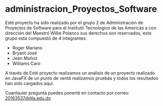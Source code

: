 # administracion_Proyectos_Software

Esté proyecto ha sido realizado por el grupo 2 de Administración de Proyectos de Software para el Institutó Tecnologico de las Americás a con dirección del Maestró Willie Polanco sus derechos son reservados, este grupo esta compuestó de 4 integrantes:
-  Roger Mariano
-  Bryant José
- Jean Muñoz
- Williams Caro

A través de Esté proyecto realizamos un analisis de un proyecto realizado en JavaFX de un punto de ventá realizamos pruebás y todos los resultados han sido cargados aquí.

Cuanlquier pregunta puedes ponerté en contacto por correo: 20163537@itla.edu.do
